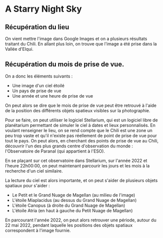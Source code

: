 # A Starry Night Sky

## Récupération du lieu

On vient mettre l'image dans Google Images et on a plusieurs résultats traitant du Chili.
En allant plus loin, on trouve que l'image a été prise dans la Vallée d'Elqui.

## Récupération du mois de prise de vue.

On a donc les éléments suivants :
- Une image d'un ciel étoilé
- Un pays de prise de vue
- Une année et une heure de prise de vue

On peut alors se dire que le mois de prise de vue peut être retrouvé à l'aide de la position des différents objets spatieux visibles sur la photographie.

Pour se faire, on peut utiliser le logiciel Stellarium, qui est un logiciel libre de planétarium permettant de simuler le ciel à dates et lieux personnalisés.
En voulant renseigner le lieu, on se rend compte que le Chili est une zone un peu trop vaste et qu'il n'existe pas réellement de point de prise de vue pour tout le pays.
On peut alors, en cherchant des points de prise de vue au Chili, découvrir l'un des plus grands centre d'observation du monde : l'Observatoire de Paranal (qui appartient à l'ESO).

En se plaçant sur cet observatoire dans Stellarium, sur l'année 2022 et l'heure 22h00:00, on peut maintenant parcourir les jours et les mois à la recherche d'un ciel similaire.

La lecture du ciel est alors importante, et on peut s'aider de plusieurs objets spatiaux pour s'aider :
- Le Petit et le Grand Nuage de Magellan (au milieu de l'image)
- L'étoile Miaplacidus (au dessus du Grand Nuage de Magellan)
- L'étoile Canopus (à droite du Grand Nuage de Magellan)
- L'étoile Atria (en haut à gauche du Petit Nuage de Magellan)

En parcourant l'année 2022, on peut alors retrouver une période, autour du 22 mai 2022, pendant laquelle les positions des objets spatiaux correspondent à l'image fournie.
